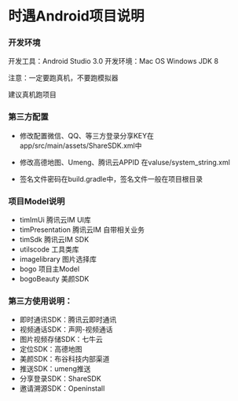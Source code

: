 # 时遇Android项目说明

### 开发环境
开发工具：Android Studio 3.0 
开发环境：Mac OS Windows
JDK 8

注意：一定要跑真机，不要跑模拟器

建议真机跑项目


### 第三方配置

- 修改配置微信、QQ、等三方登录分享KEY在 app/src/main/assets/ShareSDK.xml中

- 修改高德地图、Umeng、腾讯云APPID 在valuse/system_string.xml

- 签名文件密码在build.gradle中，签名文件一般在项目根目录

### 项目Model说明

- timImUi 腾讯云IM UI库
- timPresentation 腾讯云IM 自带相关业务
- timSdk 腾讯云IM SDK
- utilscode 工具类库
- imagelibrary 图片选择库
- bogo 项目主Model
- bogoBeauty 美颜SDK

### 第三方使用说明：

* 即时通讯SDK：腾讯云即时通讯
* 视频通话SDK：声网-视频通话
* 图片视频存储SDK：七牛云
* 定位SDK：高德地图
* 美颜SDK：布谷科技内部渠道
* 推送SDK：umeng推送
* 分享登录SDK：ShareSDK
* 邀请溯源SDK：Openinstall
